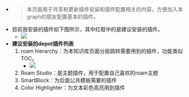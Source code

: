 - > 本页面用于共享和更新插件安装和插件配置相关的内容，方便加入本graph的朋友配置基本的插件。
- 目前我安装的插件如下图所示，其中红框中的是建议安装的插件。
    - ![](https://firebasestorage.googleapis.com/v0/b/firescript-577a2.appspot.com/o/imgs%2Fapp%2FInsightSphere%2FIlqSp_WJjV.png?alt=media&token=0c1a27b4-e613-4c99-b5e3-f616bcf58143)
- **建议安装的depot插件列表**
    1. roam hierarchy：为本知识库页面分层跳转需要用到的插件，功能类似TOC。
        - ![](https://firebasestorage.googleapis.com/v0/b/firescript-577a2.appspot.com/o/imgs%2Fapp%2FInsightSphere%2FFGMMyRY5VH.png?alt=media&token=db2b236f-32e4-485b-8555-e758f489883d)
    2. Roam Studio：是主题插件，用于配置自己喜欢的roam主题
    3. SmartBlock：为后面公共模板需要的插件
    4. Color Highlighter：为文本彩色高亮用到插件
